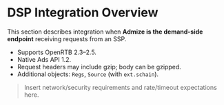 # DSP Integration Overview

This section describes integration when **Admize is the demand-side endpoint** receiving requests from an SSP.

- Supports OpenRTB 2.3–2.5.
- Native Ads API 1.2.
- Request headers may include gzip; body can be gzipped.
- Additional objects: `Regs`, `Source` (with `ext.schain`).

> Insert network/security requirements and rate/timeout expectations here.
